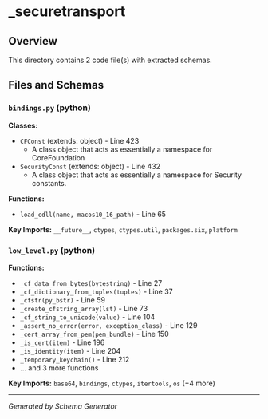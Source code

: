 # _securetransport

## Overview

This directory contains 2 code file(s) with extracted schemas.

## Files and Schemas

### `bindings.py` (python)

**Classes:**
- `CFConst` (extends: object) - Line 423
  - A class object that acts as essentially a namespace for CoreFoundation
- `SecurityConst` (extends: object) - Line 432
  - A class object that acts as essentially a namespace for Security constants.

**Functions:**
- `load_cdll(name, macos10_16_path)` - Line 65

**Key Imports:** `__future__`, `ctypes`, `ctypes.util`, `packages.six`, `platform`

### `low_level.py` (python)

**Functions:**
- `_cf_data_from_bytes(bytestring)` - Line 27
- `_cf_dictionary_from_tuples(tuples)` - Line 37
- `_cfstr(py_bstr)` - Line 59
- `_create_cfstring_array(lst)` - Line 73
- `_cf_string_to_unicode(value)` - Line 104
- `_assert_no_error(error, exception_class)` - Line 129
- `_cert_array_from_pem(pem_bundle)` - Line 150
- `_is_cert(item)` - Line 196
- `_is_identity(item)` - Line 204
- `_temporary_keychain()` - Line 212
- ... and 3 more functions

**Key Imports:** `base64`, `bindings`, `ctypes`, `itertools`, `os` (+4 more)

---
*Generated by Schema Generator*